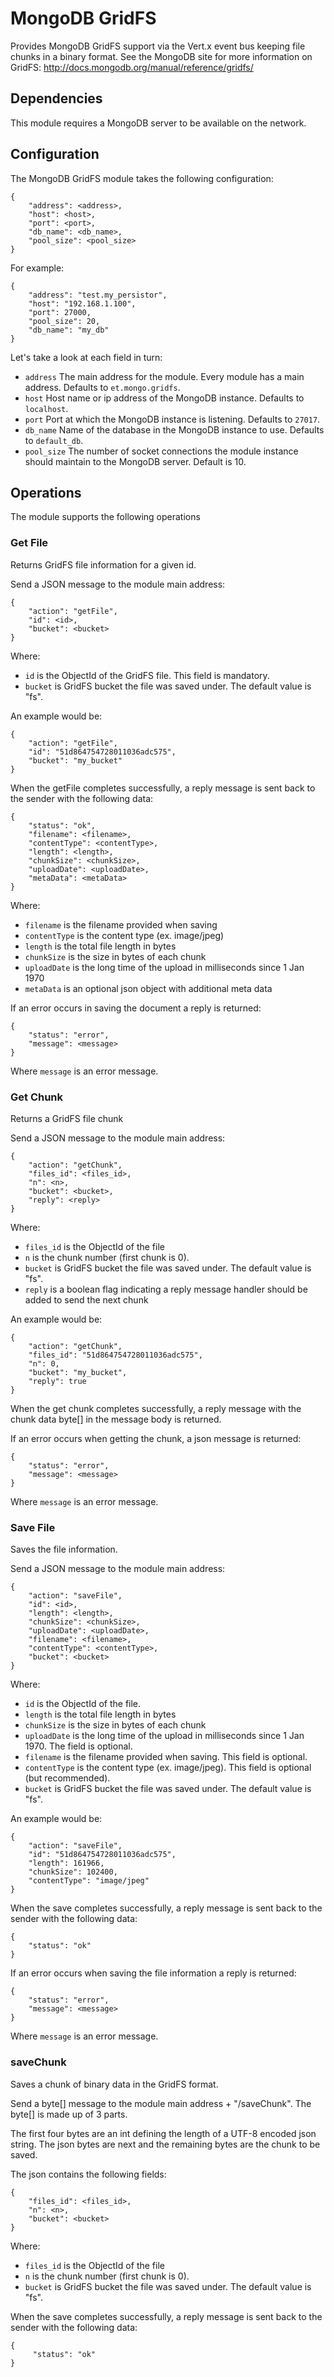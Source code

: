 # MongoDB GridFS

Provides MongoDB GridFS support via the Vert.x event bus keeping file chunks in a binary format.  See the MongoDB site for more information on GridFS:
http://docs.mongodb.org/manual/reference/gridfs/


## Dependencies

This module requires a MongoDB server to be available on the network.


## Configuration

The MongoDB GridFS module takes the following configuration:

    {
        "address": <address>,
        "host": <host>,
        "port": <port>,
        "db_name": <db_name>,
        "pool_size": <pool_size>
    }

For example:

    {
        "address": "test.my_persistor",
        "host": "192.168.1.100",
        "port": 27000,
        "pool_size": 20,
        "db_name": "my_db"
    }

Let's take a look at each field in turn:

* `address` The main address for the module. Every module has a main address. Defaults to `et.mongo.gridfs`.
* `host` Host name or ip address of the MongoDB instance. Defaults to `localhost`.
* `port` Port at which the MongoDB instance is listening. Defaults to `27017`.
* `db_name` Name of the database in the MongoDB instance to use. Defaults to `default_db`.
* `pool_size` The number of socket connections the module instance should maintain to the MongoDB server. Default is 10.


## Operations

The module supports the following operations

### Get File

Returns GridFS file information for a given id.

Send a JSON message to the module main address:

    {
        "action": "getFile",
        "id": <id>,
        "bucket": <bucket>
    }

Where:
* `id` is the ObjectId of the GridFS file. This field is mandatory.
* `bucket` is GridFS bucket the file was saved under.  The default value is "fs".

An example would be:

    {
        "action": "getFile",
        "id": "51d864754728011036adc575",
        "bucket": "my_bucket"
    }

When the getFile completes successfully, a reply message is sent back to the sender with the following data:

    {
        "status": "ok",
        "filename": <filename>,
        "contentType": <contentType>,
        "length": <length>,
        "chunkSize": <chunkSize>,
        "uploadDate": <uploadDate>,
        "metaData": <metaData>
    }

Where:
* `filename` is the filename provided when saving
* `contentType` is the content type (ex. image/jpeg)
* `length` is the total file length in bytes
* `chunkSize` is the size in bytes of each chunk
* `uploadDate` is the long time of the upload in milliseconds since 1 Jan 1970
* `metaData` is an optional json object with additional meta data

If an error occurs in saving the document a reply is returned:

    {
        "status": "error",
        "message": <message>
    }

Where `message` is an error message.


### Get Chunk

Returns a GridFS file chunk

Send a JSON message to the module main address:

    {
        "action": "getChunk",
        "files_id": <files_id>,
        "n": <n>,
        "bucket": <bucket>,
        "reply": <reply>
    }

Where:
* `files_id` is the ObjectId of the file
* `n` is the chunk number (first chunk is 0).
* `bucket` is GridFS bucket the file was saved under.  The default value is "fs".
* `reply` is a boolean flag indicating a reply message handler should be added to send the next chunk


An example would be:

    {
        "action": "getChunk",
        "files_id": "51d864754728011036adc575",
        "n": 0,
        "bucket": "my_bucket",
        "reply": true
    }

When the get chunk completes successfully, a reply message with the chunk data byte[] in the message body is returned.

If an error occurs when getting the chunk, a json message is returned:

    {
        "status": "error",
        "message": <message>
    }

Where `message` is an error message.


### Save File

Saves the file information.

Send a JSON message to the module main address:

    {
        "action": "saveFile",
        "id": <id>,
        "length": <length>,
        "chunkSize": <chunkSize>,
        "uploadDate": <uploadDate>,
        "filename": <filename>,
        "contentType": <contentType>,
        "bucket": <bucket>
    }

Where:
* `id` is the ObjectId of the file.
* `length` is the total file length in bytes
* `chunkSize` is the size in bytes of each chunk
* `uploadDate` is the long time of the upload in milliseconds since 1 Jan 1970.  The field is optional.
* `filename` is the filename provided when saving.  This field is optional.
* `contentType` is the content type (ex. image/jpeg).  This field is optional (but recommended).
* `bucket` is GridFS bucket the file was saved under.  The default value is "fs".

An example would be:

    {
        "action": "saveFile",
        "id": "51d864754728011036adc575",
        "length": 161966,
        "chunkSize": 102400,
        "contentType": "image/jpeg"
    }

When the save completes successfully, a reply message is sent back to the sender with the following data:

    {
        "status": "ok"
    }

If an error occurs when saving the file information a reply is returned:

    {
        "status": "error",
        "message": <message>
    }

Where `message` is an error message.


### saveChunk

Saves a chunk of binary data in the GridFS format.

Send a byte[] message to the module main address + "/saveChunk".  The byte[] is made up of 3 parts.

The first four bytes are an int defining the length of a UTF-8 encoded json string.  The json bytes are next and the remaining bytes are the chunk to be saved.

The json contains the following fields:

    {
        "files_id": <files_id>,
        "n": <n>,
        "bucket": <bucket>
    }

Where:
* `files_id` is the ObjectId of the file
* `n` is the chunk number (first chunk is 0).
* `bucket` is GridFS bucket the file was saved under.  The default value is "fs".


When the save completes successfully, a reply message is sent back to the sender with the following data:

    {
         "status": "ok"
    }
